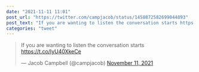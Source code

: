 ```yaml
---
date: "2021-11-11 11:01"
post_url: "https://twitter.com/campjacob/status/1458872582699044893"
post_text: "If you are wanting to listen the conversation starts https://t.co/IyU40XkeCe"
categories: "tweet"
---
```


<blockquote class="twitter-tweet"><p lang="en" dir="ltr">If you are wanting to listen the conversation starts <a href="https://t.co/IyU40XkeCe">https://t.co/IyU40XkeCe</a></p>&mdash; Jacob Campbell (@campjacob) <a href="https://twitter.com/campjacob/status/1458872582699044893?ref_src=twsrc%5Etfw">November 11, 2021</a></blockquote> <script async src="https://platform.twitter.com/widgets.js" charset="utf-8"></script> 
